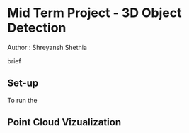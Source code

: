 # Mid Term Project - 3D Object Detection
Author : Shreyansh Shethia 

brief

## Set-up 
To run the 

## Point Cloud Vizualization

